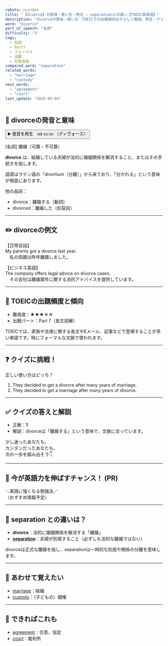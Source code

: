 ```yaml
---
robots: noindex
title: "【divorce】の意味・使い方・例文 ― separationとの違い【TOEIC英単語】"
description: "divorceの意味・使い方・TOEICでの出題傾向をやさしく解説。例文・クイズ付きでseparationとの違いもわかりやすく学べます。"
word: "divorce"
part_of_speech: "名詞"
difficulty: "3"
tags:
  - 名詞
  - Part7
  - フォーマル
  - 法務
  - 日常会話
compared_word: "separation"
related_words:
  - "marriage"
  - "custody"
next_words:
  - "agreement"
  - "court"
last_update: "2025-05-04"
---
```


## 🔰 divorceの発音と意味

<button class="play-audio" onclick="playTTS('divorce')">
  <span class="play-audio-main">
    ▶️ 発音を再生　/dɪˈvɔːrs/
  </span>
  <span class="play-audio-sub">
    （ディヴォース）
  </span>
</button>

[名詞] 離婚（可算・不可算）

**divorce** は、結婚している夫婦が法的に婚姻関係を解消すること、またはその手続きを指します。

語源はラテン語の「divortium（分離）」から来ており、「分かれる」という意味が根底にあります。

他の品詞：  
- divorce：離婚する（動詞）
- divorced：離婚した（形容詞）

---

## ✏️ divorceの例文

【日常会話】  
My parents got a divorce last year.  
　私の両親は昨年離婚しました。

【ビジネス英語】  
The company offers legal advice on divorce cases.  
　その会社は離婚案件に関する法的アドバイスを提供しています。

---

## 🎯 TOEICの出題頻度と傾向

- 難易度：★★★☆☆
- 出題パート：Part 7（長文読解）

TOEICでは、家族や法律に関する長文やEメール、記事などで登場することが多い単語です。特にフォーマルな文脈で使われます。

---

## ❓ クイズに挑戦！

正しい使い方はどっち？

1. They decided to get a divorce after many years of marriage.  
2. They decided to get a marriage after many years of divorce.

---

## ✅ クイズの答えと解説

- 正解：**1**
- 解説：divorceは「離婚する」という意味で、文脈に合っています。

少し迷ったあなたも、  
カンタンだったあなたも、  
次の一歩を踏み出そう👇️

---

## 🚀 今が英語力を伸ばすチャンス！ (PR)

<div class="info-center">
＼実践に強くなる勉強法／<br>  
（おすすめ情報予定）
</div>

---

## 🤔  separation との違いは？

- **divorce**：法的に婚姻関係を解消する「離婚」
- **[separation](/separation)**：夫婦が別居すること（必ずしも法的な離婚ではない）

divorceは正式な離婚を指し、separationは一時的な別居や関係の分離を意味します。

---

## 🧩 あわせて覚えたい

- [marriage](/marriage)：結婚
- [custody](/custody)：（子どもの）親権

---

## 📖 できればこれも

- [agreement](/agreement)：合意、協定
- [court](/court)：裁判所

<!-- cvid: aid20_bid46 -->
